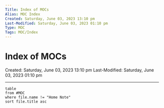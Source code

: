 ```yaml
---
Title: Index of MOCs
Alias: MOC Index
Created: Saturday, June 03, 2023 13:10 pm
Last-Modified: Saturday, June 03, 2023 01:10 pm
Type: MOC
Tags: MOC/Index
---
```


# Index of MOCs
Created: Saturday, June 03, 2023 13:10 pm
Last-Modified: Saturday, June 03, 2023 01:10 pm

---


```dataview
table 
from #MOC
where file.name != "Home Note"
sort file.title asc
```

